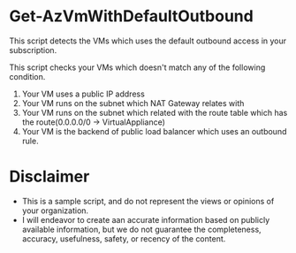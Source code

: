 # Get-AzVmWithDefaultOutbound

This script detects the VMs which uses the default outbound access in your subscription.

This script checks your VMs which doesn't match any of the following condition.

1. Your VM uses a public IP address
1. Your VM runs on the subnet which NAT Gateway relates with
1. Your VM runs on the subnet which related with the route table which has the route(0.0.0.0/0 -> VirtualAppliance)
1. Your VM is the backend of public load balancer which uses an outbound rule.

# Disclaimer
- This is a sample script, and do not represent the views or opinions of your organization.
- I will endeavor to create aan accurate information based on publicly available information, but we do not guarantee the completeness, accuracy, usefulness, safety, or recency of the content.
